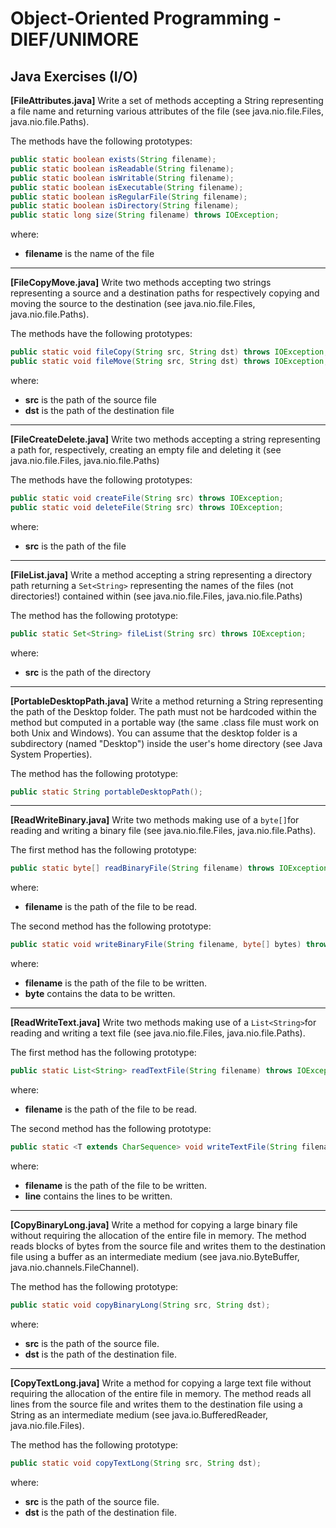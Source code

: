 # Object-Oriented Programming - DIEF/UNIMORE

## Java Exercises (I/O)

**[FileAttributes.java]** Write a set of methods accepting a String representing a file name and returning various attributes of the file (see java.nio.file.Files, java.nio.file.Paths).

The methods have the following prototypes:

```java
public static boolean exists(String filename);
public static boolean isReadable(String filename);
public static boolean isWritable(String filename);
public static boolean isExecutable(String filename);
public static boolean isRegularFile(String filename);
public static boolean isDirectory(String filename);
public static long size(String filename) throws IOException;

```

where:

* **filename** is the name of the file

---

**[FileCopyMove.java]** Write two methods accepting two strings representing a source and a destination paths for respectively copying and moving the source to the destination (see java.nio.file.Files, java.nio.file.Paths).

The methods have the following prototypes:

```java
public static void fileCopy(String src, String dst) throws IOException;
public static void fileMove(String src, String dst) throws IOException;
```

where:

* **src** is the path of the source file
* **dst** is the path of the destination file

---

**[FileCreateDelete.java]** Write two methods accepting a string representing a path for, respectively, creating an empty file and deleting it (see java.nio.file.Files, java.nio.file.Paths)

The methods have the following prototypes:

```java
public static void createFile(String src) throws IOException;
public static void deleteFile(String src) throws IOException;
```

where:

* **src** is the path of the file

---

**[FileList.java]** Write a method accepting a string representing a directory path returning a ```Set<String>``` representing the names of the files (not directories!) contained within (see java.nio.file.Files, java.nio.file.Paths)

The method has the following prototype:

```java
public static Set<String> fileList(String src) throws IOException;
```

where:

* **src** is the path of the directory

---

**[PortableDesktopPath.java]** Write a method returning a String representing the path of the Desktop folder. The path must not be hardcoded within the method but computed in a portable way (the same .class file must work on both Unix and Windows). You can assume that the desktop folder is a subdirectory (named "Desktop") inside the user's home directory (see Java System Properties).

The method has the following prototype:

```java
public static String portableDesktopPath();
```

---

**[ReadWriteBinary.java]** Write two methods making use of a ```byte[]```for reading and writing a binary file (see java.nio.file.Files, java.nio.file.Paths).

The first method has the following prototype:

```java
public static byte[] readBinaryFile(String filename) throws IOException;
```

where:

* **filename** is the path of the file to be read.

The second method has the following prototype:

```java
public static void writeBinaryFile(String filename, byte[] bytes) throws IOException;
```

where:

* **filename** is the path of the file to be written.
* **byte** contains the data to be written.

---

**[ReadWriteText.java]** Write two methods making use of a ```List<String>```for reading and writing a text file (see java.nio.file.Files, java.nio.file.Paths).

The first method has the following prototype:

```java
public static List<String> readTextFile(String filename) throws IOException;
```

where:

* **filename** is the path of the file to be read.

The second method has the following prototype:

```java
public static <T extends CharSequence> void writeTextFile(String filename, List<T> lines) throws IOException;
```

where:

* **filename** is the path of the file to be written.
* **line** contains the lines to be written.

---

**[CopyBinaryLong.java]** Write a method for copying a large binary file without requiring the allocation of the entire file in memory. The method reads blocks of bytes from the source file and writes them to the destination file using a buffer as an intermediate medium (see java.nio.ByteBuffer, java.nio.channels.FileChannel).

The method has the following prototype:

```java
public static void copyBinaryLong(String src, String dst);
```

where:

* **src** is the path of the source file.
* **dst** is the path of the destination file.

---

**[CopyTextLong.java]** Write a method for copying a large text file without requiring the allocation of the entire file in memory. The method reads all lines from the source file and writes them to the destination file using a String as an intermediate medium (see java.io.BufferedReader, java.nio.file.Files).

The method has the following prototype:

```java
public static void copyTextLong(String src, String dst);
```

where:

* **src** is the path of the source file.
* **dst** is the path of the destination file.

